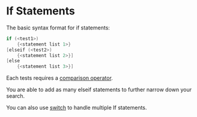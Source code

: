 # If Statements

The basic syntax format for if statements:

```PowerShell
if (<test1>)
    {<statement list 1>}
[elseif (<test2>)
    {<statement list 2>}]
[else
    {<statement list 3>}]
```

Each tests requires a [comparison operator](5.1_Comparison-Operators.md).

You are able to add as many elseif statements to further narrow down your search.  

You can also use [switch](5.2_Switch.md) to handle multiple If statements.
